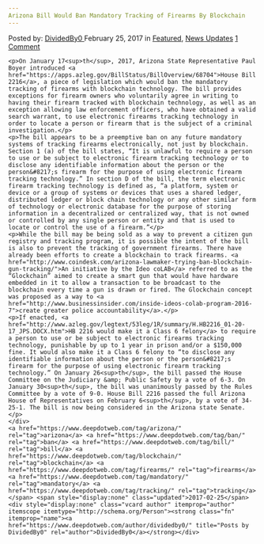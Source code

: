 ```yaml
---
Arizona Bill Would Ban Mandatory Tracking of Firearms By Blockchain
---
```

<article class="post-listing post-18331 post type-post status-publish format-standard has-post-thumbnail hentry  tag-arizona tag-ban tag-bill tag-blockchain tag-firearms tag-mandatory tag-tracking">
    <div class="post-inner">
        <span>Posted by: <a href="https://www.deepdotweb.com/author/dividedby0/" title="">DividedBy0 </a></span>
    <span>February 25, 2017</span>
    <span>in <a href="https://www.deepdotweb.com/category/deepdot-news/" rel="category tag">Featured</a>, <a href="https://www.deepdotweb.com/category/news-updates/" rel="category tag">News Updates</a></span>
    <span><a href="https://www.deepdotweb.com/2017/02/25/arizona-bill-ban-mandatory-tracking-firearms-blockchain/#comments">1 Comment</a></span>
    </p>
    <div class="clear"></div>
    
    <p>On January 17<sup>th</sup>, 2017, Arizona State Representative Paul Boyer introduced <a href="https://apps.azleg.gov/BillStatus/BillOverview/68704">House Bill 2216</a>, a piece of legislation which would ban the mandatory tracking of firearms with blockchain technology. The bill provides exceptions for firearm owners who voluntarily agree in writing to having their firearm tracked with blockchain technology, as well as an exception allowing law enforcement officers, who have obtained a valid search warrant, to use electronic firearms tracking technology in order to locate a person or firearm that is the subject of a criminal investigation.</p>
    <p>The bill appears to be a preemptive ban on any future mandatory systems of tracking firearms electronically, not just by blockchain. Section 1 (a) of the bill states, “It is unlawful to require a person to use or be subject to electronic firearm tracking technology or to disclose any identifiable information about the person or the person&#8217;s firearm for the purpose of using electronic firearm tracking technology.” In section D of the bill, the term electronic firearm tracking technology is defined as, “a platform, system or device or a group of systems or devices that uses a shared ledger, distributed ledger or block chain technology or any other similar form of technology or electronic database for the purpose of storing information in a decentralized or centralized way, that is not owned or controlled by any single person or entity and that is used to locate or control the use of a firearm.”</p>
    <p>While the bill may be being sold as a way to prevent a citizen gun registry and tracking program, it is possible the intent of the bill is also to prevent the tracking of government firearms. There have already been efforts to create a blockchain to track firearms. <a href="http://www.coindesk.com/arizona-lawmaker-trying-ban-blockchain-gun-tracking/">An initiative by the Ideo coLAB</a> referred to as the “Glockchain” aimed to create a smart gun that would have hardware embedded in it to allow a transaction to be broadcast to the blockchain every time a gun is drawn or fired. The Glockchain concept was proposed as a way to <a href="http://www.businessinsider.com/inside-ideos-colab-program-2016-7">create greater police accountability</a>.</p>
    <p>If enacted, <a href="http://www.azleg.gov/legtext/53leg/1R/summary/H.HB2216_01-20-17_JPS.DOCX.htm">HB 2216 would make it a Class 6 felony</a> to require a person to use or be subject to electronic firearms tracking technology, punishable by up to 1 year in prison and/or a $150,000 fine. It would also make it a Class 6 felony to “to disclose any identifiable information about the person or the person&#8217;s firearm for the purpose of using electronic firearm tracking technology.” On January 26<sup>th</sup>, the bill passed the House Committee on the Judiciary &amp; Public Safety by a vote of 6-3. On January 30<sup>th</sup>, the bill was unanimously passed by the Rules Committee by a vote of 9-0. House Bill 2216 passed the full Arizona House of Representatives on February 6<sup>th</sup>, by a vote of 34-25-1. The bill is now being considered in the Arizona state Senate.</p>
    </div>
    <a href="https://www.deepdotweb.com/tag/arizona/" rel="tag">arizona</a> <a href="https://www.deepdotweb.com/tag/ban/" rel="tag">ban</a> <a href="https://www.deepdotweb.com/tag/bill/" rel="tag">bill</a> <a href="https://www.deepdotweb.com/tag/blockchain/" rel="tag">blockchain</a> <a href="https://www.deepdotweb.com/tag/firearms/" rel="tag">firearms</a> <a href="https://www.deepdotweb.com/tag/mandatory/" rel="tag">mandatory</a> <a href="https://www.deepdotweb.com/tag/tracking/" rel="tag">tracking</a></span> <span style="display:none" class="updated">2017-02-25</span>
    <div style="display:none" class="vcard author" itemprop="author" itemscope itemtype="http://schema.org/Person"><strong class="fn" itemprop="name"><a href="https://www.deepdotweb.com/author/dividedby0/" title="Posts by DividedBy0" rel="author">DividedBy0</a></strong></div>
    
